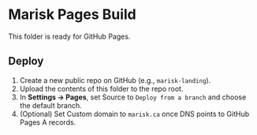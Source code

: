 # Marisk Pages Build

This folder is ready for GitHub Pages.

## Deploy
1. Create a new public repo on GitHub (e.g., `marisk-landing`).
2. Upload the contents of this folder to the repo root.
3. In **Settings → Pages**, set Source to `Deploy from a branch` and choose the default branch.
4. (Optional) Set Custom domain to `marisk.ca` once DNS points to GitHub Pages A records.
